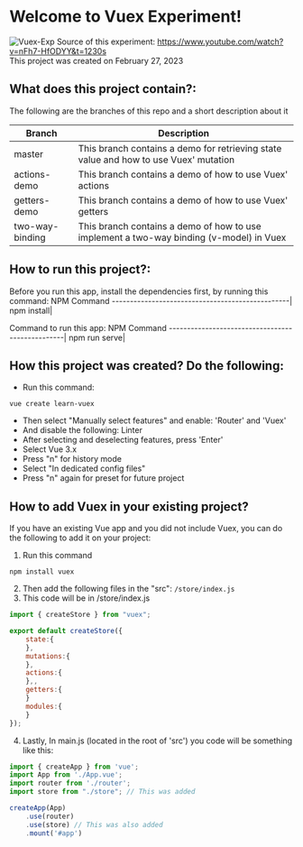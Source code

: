 # Welcome to Vuex Experiment!
![Vuex-Exp](https://user-images.githubusercontent.com/74145874/222163352-1f394e70-f737-41fd-baf1-a86ce4c8246d.jpg)
Source of this experiment: https://www.youtube.com/watch?v=nFh7-HfODYY&t=1230s<br/>
This project was created on February 27, 2023<br/>

## What does this project contain?:
The following are the branches of this repo and a short description about it

Branch | Description
-------------|------------
master       | This branch contains a demo for retrieving state value and how to use Vuex' mutation
actions-demo | This branch contains a demo of how to use Vuex' actions
getters-demo | This branch contains a demo of how to use Vuex' getters
two-way-binding | This branch contains a demo of how to use implement a two-way binding (v-model) in Vuex

## How to run this project?:
Before you run this app, install the dependencies first, by running this command:
NPM Command
-------------------------------------------------|
npm install|

Command to run this app:
NPM Command
-------------------------------------------------|
npm run serve|

## How this project was created? Do the following:
- Run this command:
```
vue create learn-vuex
```
- Then select "Manually select features" and enable: 'Router' and 'Vuex'
- And disable the following: Linter
- After selecting and deselecting features, press 'Enter'
- Select Vue 3.x
- Press "n" for history mode
- Select "In dedicated config files"
- Press "n" again for preset for future project

## How to add Vuex in your existing project?
If you have an existing Vue app and you did not include Vuex, you can do the following to add it on your project:
1. Run this command
```
npm install vuex
```
2. Then add the following files in the "src": ```/store/index.js```
3. This code will be in /store/index.js
```javascript
import { createStore } from "vuex";

export default createStore({
    state:{
    },
    mutations:{
    },
    actions:{
    },,
    getters:{
    }
    modules:{
    }
});
```
4. Lastly, In main.js (located in the root of 'src') you code will be something like this:
```javascript
import { createApp } from 'vue';
import App from './App.vue';
import router from './router';
import store from "./store"; // This was added

createApp(App)
    .use(router)
    .use(store) // This was also added
    .mount('#app')
```